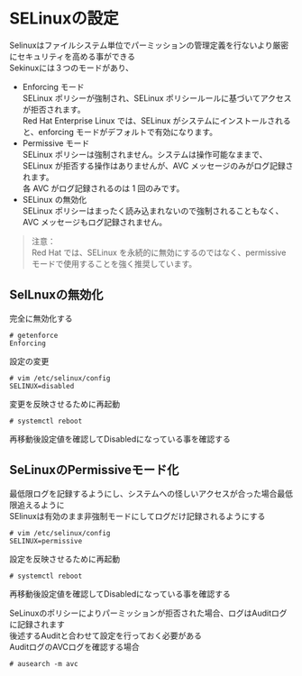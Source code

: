 # SELinuxの設定
Selinuxはファイルシステム単位でパーミッションの管理定義を行ないより厳密にセキュリティを高める事ができる  
Sekinuxには３つのモードがあり、  

* Enforcing モード  
  SELinux ポリシーが強制され、SELinux ポリシールールに基づいてアクセスが拒否されます。  
  Red Hat Enterprise Linux では、SELinux がシステムにインストールされると、enforcing モードがデフォルトで有効になります。  
* Permissive モード  
  SELinux ポリシーは強制されません。システムは操作可能なままで、SELinux が拒否する操作はありませんが、AVC メッセージのみがログ記録されます。  
  各 AVC がログ記録されるのは 1 回のみです。  
* SELinux の無効化  
  SELinux ポリシーはまったく読み込まれないので強制されることもなく、AVC メッセージもログ記録されません。  

> 注意：  
> Red Hat では、SELinux を永続的に無効にするのではなく、permissive モードで使用することを強く推奨しています。  


## SelLnuxの無効化
完全に無効化する  

```
# getenforce
Enforcing
```

設定の変更

```
# vim /etc/selinux/config
SELINUX=disabled
```

変更を反映させるために再起動  

```
# systemctl reboot
```

再移動後設定値を確認してDisabledになっている事を確認する  

## SeLinuxのPermissiveモード化
最低限ログを記録するようにし、システムへの怪しいアクセスが合った場合最低限追えるように  
SElinuxは有効のまま非強制モードにしてログだけ記録されるようにする  

```
# vim /etc/selinux/config
SELINUX=permissive
```

設定を反映させるために再起動  

```
# systemctl reboot
```

再移動後設定値を確認してDisabledになっている事を確認する  

SeLinuxのポリシーによりパーミッションが拒否された場合、ログはAuditログに記録されます  
後述するAuditと合わせて設定を行っておく必要がある  
AuditログのAVCログを確認する場合  

```
# ausearch -m avc
```
